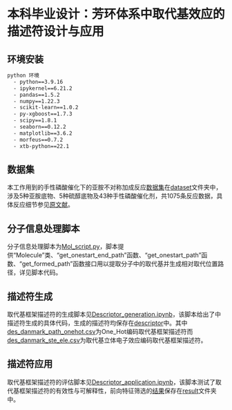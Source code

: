 
# 本科毕业设计：芳环体系中取代基效应的描述符设计与应用

## 环境安装

```bash
python 环境
  - python==3.9.16
  - ipykernel==6.21.2
  - pandas==1.5.2
  - numpy==1.22.3
  - scikit-learn==1.0.2
  - py-xgboost==1.7.3
  - scipy==1.8.1
  - seaborn==0.12.2
  - matplotlib==3.6.2
  - morfeus==0.7.2
  - xtb-python==22.1
```

## 数据集

本工作用到的手性磷酸催化下的亚胺不对称加成反应[数据集](http://10.72.200.35:13000/HongGroup/Substituent_effect_framework/src/branch/main/dataset/danmark.csv)在[dataset](http://10.72.200.35:13000/HongGroup/Substituent_effect_framework/src/branch/main/dataset)文件夹中，涉及5种亚胺底物、5种硫醇底物及43种手性磷酸催化剂，共1075条反应数据，具体反应细节参见[原文献](https://www.science.org/doi/10.1126/science.aau5631)。

## 分子信息处理脚本

分子信息处理脚本为[Mol_script.py](http://10.72.200.35:13000/HongGroup/Substituent_effect_framework/src/branch/main/Mol_script.py)，脚本提供“Molecule”类、“get_onestart_end_path”函数、“get_onestart_path”函数、“get_formed_path”函数接口用以提取分子中的取代基并生成相对取代位置路径，详见脚本代码。

## 描述符生成

取代基框架描述符的生成脚本见[Descriptor_generation.ipynb](http://10.72.200.35:13000/HongGroup/Substituent_effect_framework/src/branch/main/Descriptor_generation.ipynb)，该脚本给出了中描述符生成的具体代码，生成的描述符均保存在[descriptor](http://10.72.200.35:13000/HongGroup/Substituent_effect_framework/src/branch/main/descriptor)中。其中[des_danmark_path_onehot.csv](http://10.72.200.35:13000/HongGroup/Substituent_effect_framework/src/branch/main/descriptor/des_danmark_path_onehot.csv)为One_Hot编码取代基框架描述符而[des_danmark_ste_ele.csv](http://10.72.200.35:13000/HongGroup/Substituent_effect_framework/src/branch/main/descriptor/des_danmark_ste_ele.csv)为取代基立体电子效应编码取代基框架描述符。

## 描述符应用

取代基框架描述符的评估脚本见[Descriptor_application.ipynb](http://10.72.200.35:13000/HongGroup/Substituent_effect_framework/src/branch/main/Descriptor_application.ipynb)，该脚本测试了取代基框架描述符的有效性与可解释性，前向特征筛选的[结果](http://10.72.200.35:13000/HongGroup/Substituent_effect_framework/src/branch/main/result/ste_ele_des_sel.csv)保存在[result](http://10.72.200.35:13000/HongGroup/Substituent_effect_framework/src/branch/main/result)文件夹中。
